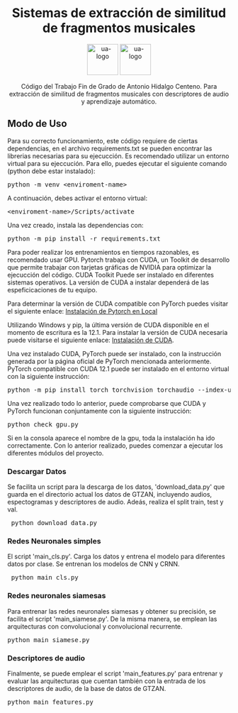<h1 align='center'>
  Sistemas de extracción de similitud de fragmentos musicales
</h1>

<p align='center'>
    <img src='https://github.com/ahidalgocenteno/TFG-Antonio-Hidalgo-Centeno/assets/155966566/3bbb3c66-2ad4-436b-aef6-9ba56d9ef738' alt='ua-logo' height='70'>
    <img src='https://github.com/ahidalgocenteno/TFG-Antonio-Hidalgo-Centeno/assets/155966566/b517512c-1421-4730-ab96-0733ac9f5e81' alt='ua-logo' height='70'>
</p>

<p align='center'>
 Código del Trabajo Fin de Grado de Antonio Hidalgo Centeno. Para extracción de similitud de fragmentos musicales con descriptores de audio y aprendizaje automático.
</p>


<h2>Modo de Uso</h2>

<p>Para su correcto funcionamiento, este código requiere de ciertas dependencias, en el archivo requirements.txt se pueden encontrar las librerias necesarias para su ejecucción. Es recomendado utilizar un entorno virtual para su ejeccución. Para ello, puedes ejecutar el siguiente comando (python debe estar instalado):</p> 

<pre>python -m venv &lt;enviroment-name&gt;</pre>

<p>A continuación, debes activar el entorno virtual:</p>

<pre>&lt;enviroment-name&gt;/Scripts/activate</pre>

<p>Una vez creado, instala las dependencias con:</p>

<pre>python -m pip install -r requirements.txt</pre>

<p>Para poder realizar los entrenamientos en tiempos razonables, es recomendado usar GPU. Pytorch trabaja con CUDA, un Toolkit de desarrollo que permite trabajar con tarjetas gráficas de NVIDIA para optimizar la ejecucción del código. CUDA Toolkit Puede ser instalado en diferentes sistemas operativos. La versión de CUDA a instalar dependerá de las espeficicaciones de tu equipo. </p>

<p>Para determinar la versión de CUDA compatible con PyTorch puedes visitar el siguiente enlace: <a href="https://pytorch.org/get-started/locally/"> Instalación de Pytorch en Local </a> </p>

<p>Utilizando Windows y pip, la última versión de CUDA disponible en el momento de escritura es la 12.1. Para instalar la versión de CUDA necesaria puede visitarse el siguiente enlace: <a href="https://developer.nvidia.com/cuda-toolkit-archive"> Instalación de CUDA</a>.  </p>

<P> Una vez instalado CUDA, PyTorch puede ser instalado, con la instrucción generada por la página oficial de PyTorch mencionada anteriormente. PyTorch compatible con CUDA 12.1 puede ser instalado en el entorno virtual con la siguiente instrucción:</p>
<pre>python -m pip install torch torchvision torchaudio --index-url https://download.pytorch.org/whl/cu121</pre>

<p>Una vez realizado todo lo anterior, puede comprobarse que CUDA y PyTorch funcionan conjuntamente con la siguiente instrucción: </p>

<pre>python check_gpu.py</pre>

<p>Si en la consola aparece el nombre de la gpu, toda la instalación ha ido correctamente. Con lo anterior realizado, puedes comenzar a ejecutar los diferentes módulos del proyecto.</p>

<h3>Descargar Datos</h3>

Se facilita un script para la descarga de los datos, 'download_data.py' que guarda en el directorio actual los datos de GTZAN, incluyendo audios, espectogramas y descriptores de audio. Adeás, realiza el split train, test y val. 

<pre> python download_data.py</pre>

<h3>Redes Neuronales simples</h3>

El script 'main_cls.py'. Carga los datos y entrena el modelo para diferentes datos por clase. Se entrenan los modelos de CNN y CRNN.

<pre> python main_cls.py</pre>

<h3>Redes neuronales siamesas</h3>

Para entrenar las redes neuronales siamesas y obtener su precisión, se facilita el script 'main_siamese.py'. De la misma manera, se emplean las arquitecturas con convolucional y convolucional recurrente.

<pre>python main_siamese.py</pre>

<h3>Descriptores de audio</h3>

Finalmente, se puede emplear el script 'main_features.py' para entrenar y evaluar las arquitecturas que cuentan también con la entrada de los descriptores de audio, de la base de datos de GTZAN.

<pre>python main_features.py</pre>
